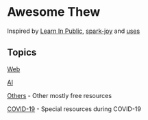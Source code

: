 # Awesome Thew

Inspired by [Learn In Public](https://www.swyx.io/writing/learn-in-public/), [spark-joy](https://github.com/sw-yx/spark-joy) and [uses](https://github.com/wesbos/awesome-uses)

## Topics

[Web](web.md)

[AI](ai.md)

[Others](others.md) - Other mostly free resources

[COVID-19](covid-19.md) - Special resources during COVID-19
